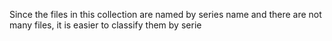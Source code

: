 Since the files in this collection are named by series name and there are not many files, it is easier to classify them by serie
